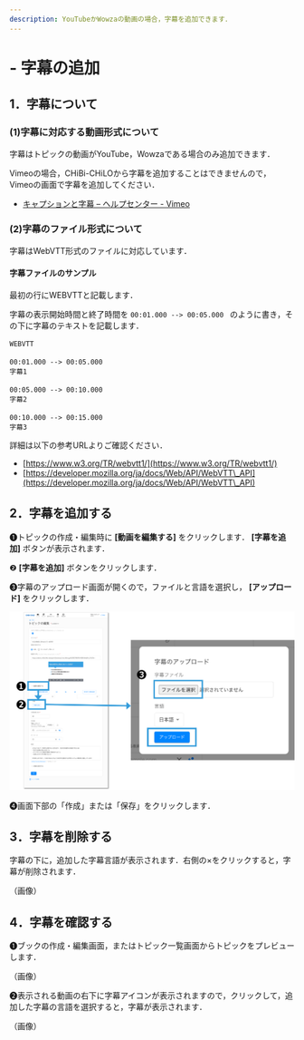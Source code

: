 ```yaml
---
description: YouTubeかWowzaの動画の場合，字幕を追加できます．
---
```


# - 字幕の追加

## 1．字幕について

### (1)字幕に対応する動画形式について

字幕はトピックの動画がYouTube，Wowzaである場合のみ追加できます．

Vimeoの場合，CHiBi-CHiLOから字幕を追加することはできませんので，Vimeoの画面で字幕を追加してください．

* [キャプションと字幕 – ヘルプセンター - Vimeo](https://vimeo.zendesk.com/hc/ja/articles/224968828-%E3%82%AD%E3%83%A3%E3%83%97%E3%82%B7%E3%83%A7%E3%83%B3%E3%81%A8%E5%AD%97%E5%B9%95)

### (2)字幕のファイル形式について

字幕はWebVTT形式のファイルに対応しています．

#### 字幕ファイルのサンプル

最初の行にWEBVTTと記載します．

字幕の表示開始時間と終了時間を `00:01.000 --> 00:05.000
` のように書き，その下に字幕のテキストを記載します．

```
WEBVTT

00:01.000 --> 00:05.000
字幕1

00:05.000 --> 00:10.000
字幕2

00:10.000 --> 00:15.000
字幕3
```

詳細は以下の参考URLよりご確認ください．

* [https://www.w3.org/TR/webvtt1/](https://www.w3.org/TR/webvtt1/)
* [https://developer.mozilla.org/ja/docs/Web/API/WebVTT\_API](https://developer.mozilla.org/ja/docs/Web/API/WebVTT\_API)

## 2．字幕を追加する

❶トピックの作成・編集時に **\[動画を編集する]** をクリックします． **\[字幕を追加]** ボタンが表示されます．

❷ **\[字幕を追加]** ボタンをクリックします．

❸字幕のアップロード画面が開くので，ファイルと言語を選択し， **\[アップロード]** をクリックします．

![](<../.gitbook/assets/image (483).png>)

❹画面下部の「作成」または「保存」をクリックします．

## 3．字幕を削除する

字幕の下に，追加した字幕言語が表示されます．右側の×をクリックすると，字幕が削除されます．

（画像）

## 4．字幕を確認する

❶ブックの作成・編集画面，またはトピック一覧画面からトピックをプレビューします．

（画像）

❷表示される動画の右下に字幕アイコンが表示されますので，クリックして，追加した字幕の言語を選択すると，字幕が表示されます．

（画像）
